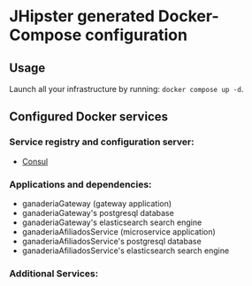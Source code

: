 # JHipster generated Docker-Compose configuration

## Usage

Launch all your infrastructure by running: `docker compose up -d`.

## Configured Docker services

### Service registry and configuration server:

- [Consul](http://localhost:8500)

### Applications and dependencies:

- ganaderiaGateway (gateway application)
- ganaderiaGateway's postgresql database
- ganaderiaGateway's elasticsearch search engine
- ganaderiaAfiliadosService (microservice application)
- ganaderiaAfiliadosService's postgresql database
- ganaderiaAfiliadosService's elasticsearch search engine

### Additional Services:
